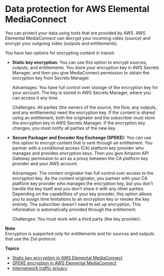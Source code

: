 # Data protection for AWS Elemental MediaConnect<a name="data-protection"></a>

You can protect your data using tools that are provided by AWS\. AWS Elemental MediaConnect can decrypt your incoming video \(source\) and encrypt your outgoing video \(outputs and entitlements\)\. 

 You have two options for encrypting content in transit: 
+ **Static key encryption:** You can use this option to encrypt sources, outputs, and entitlements\. You store your encryption key in AWS Secrets Manager, and then you give MediaConnect permission to obtain the encryption key from Secrets Manager\. 

  Advantages: You have full control over storage of the encryption key for your account\. The key is stored in AWS Secrets Manager, where you can access it any time\.

  Challenges: All parties \(the owners of the source, the flow, any outputs, and any entitlements\) need the encryption key\. If the content is shared using an entitlement, both the originator and the subscriber must store the encryption key in AWS Secrets Manager\. If the encryption key changes, you must notify all parties of the new key\.
+ **Secure Packager and Encoder Key Exchange \(SPEKE\):** You can use this option to encrypt content that is sent through an entitlement\. You partner with a conditional access \(CA\) platform key provider who manages and provides encryption keys\. Then you give Amazon API Gateway permission to act as a proxy between the CA platform key provider and your AWS account\.

  Advantages: The content originator has full control over access to the encryption key\. As the content originator, you partner with your CA platform key provider who manages the encryption key, but you don't handle the key itself and you don't share it with any other parties\. Depending on the capabilities of your key provider, this option allows you to assign time limitations to an encryption key or revoke the key entirely\. The subscriber doesn't need to set up encryption\. This information is automatically provided through the entitlement\.

  Challenges: You must work with a third party \(the key provider\)\.

**Note**  
Encryption is supported only for entitlements and for sources and outputs that use the Zixi protocol\.

**Topics**
+ [Static key encryption in AWS Elemental MediaConnect](encryption-static-key.md)
+ [SPEKE encryption in AWS Elemental MediaConnect](encryption-speke.md)
+ [Internetwork traffic privacy](internetwork-traffic-privacy.md)